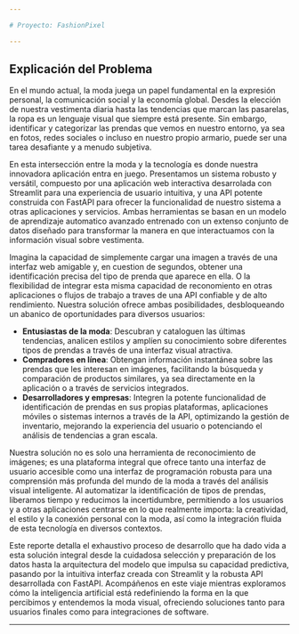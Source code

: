 ```yaml
---

# Proyecto: FashionPixel

---
```


## Explicación del Problema

En el mundo actual, la moda juega un papel fundamental en la expresión personal, la comunicación social y la economía global. Desdes la elección de nuestra vestimenta diaria hasta las tendencias que marcan las pasarelas, la ropa es un lenguaje visual que siempre está presente. Sin embargo, identificar y categorizar las prendas que vemos en nuestro entorno, ya sea en fotos, redes sociales o incluso en nuestro propio armario, puede ser una tarea desafiante y a menudo subjetiva.

En esta intersección entre la moda y la tecnología es donde nuestra innovadora aplicación entra en juego. Presentamos un sistema robusto y versátil, compuesto por una aplicación web interactiva desarrolada con Streamlit para una experiencia de usuario intuitiva, y una API potente construida con FastAPI para ofrecer la funcionalidad de nuestro sistema a otras aplicaciones y servicios. Ambas herramientas se basan en un modelo de aprendizaje automatico avanzado entrenado con un extenso conjunto de datos diseñado para transformar la manera en que interactuamos con la información visual sobre vestimenta.

Imagina la capacidad de simplemente cargar una imagen a través de una interfaz web amigable y, en cuestion de segundos, obtener una identificación precisa del tipo de prenda que aparece en ella. O la flexibilidad de integrar esta misma capacidad de reconomiento en otras aplicaciones o flujos de trabajo a traves de una API confiable y de alto rendimiento. Nuestra solución ofrece ambas posibilidades, desbloqueando un abanico de oportunidades para diversos usuarios:

- **Entusiastas de la moda**: Descubran y cataloguen las últimas tendencias, analicen estilos y amplíen su conocimiento sobre diferentes tipos de prendas a través de una interfaz visual atractiva.
- **Compradores en línea**: Obtengan información instantánea sobre las prendas que les interesan en imágenes, facilitando la búsqueda y comparación de productos similares, ya sea directamente en la aplicación o a través de servicios integrados.
- **Desarrolladores y empresas**: Integren la potente funcionalidad de identificación de prendas en sus propias plataformas, aplicaciones móviles o sistemas internos a través de la API, optimizando la gestión de inventario, mejorando la experiencia del usuario o potenciando el análisis de tendencias a gran escala.

Nuestra solución no es solo una herramienta de reconocimiento de imágenes; es una plataforma integral que ofrece tanto una interfaz de usuario accesible como una interfaz de programación robusta para una comprensión más profunda del mundo de la moda a través del análisis visual inteligente. Al automatizar la identificación de tipos de prendas, liberamos tiempo y reducimos la incertidumbre, permitiendo a los usuarios y a otras aplicaciones centrarse en lo que realmente importa: la creatividad, el estilo y la conexión personal con la moda, así como la integración fluida de esta tecnología en diversos contextos.

Este reporte detalla el exhaustivo proceso de desarrollo que ha dado vida a esta solución integral desde la cuidadosa selección y preparación de los datos hasta la arquitectura del modelo que impulsa su capacidad predictiva, pasando por la intuitiva interfaz creada con Streamlit y la robusta API desarrollada con FastAPI. Acompáñenos en este viaje mientras exploramos cómo la inteligencia artificial está redefiniendo la forma en la que percibimos y entendemos la moda visual, ofreciendo soluciones tanto para usuarios finales como para integraciones de software.

---
